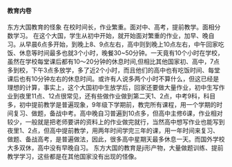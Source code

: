 #### 教育内卷
东方大国教育的怪象
在校时间长，作业繁重。面对中、高考，提前教学。面相分数学习。
在这个大国，学生从初中开始，就开始面对繁重的作业，加早、晚自习。从早晨6点多开始，到晚上8、9点左右，高中则到晚上10点左右，中午回家吃饭、休息等时间最多也就3个小时，晚餐30~50分钟。一天竟有10个小时在学校，虽然在学校每堂课后都有10～20分钟的休息时间,但相比其他国家初、高中，7点多到校，下午3点多放学，多了近2个小时，而且他们的高中也有吃饭时间、每堂课后也有10分钟左右的休息时间。或许有人说多两个小时不算什么，但这已经是理想的计算，事实上，这个大国初中生放学后，回家还要做大量作业，初中生写作业到夜里11点、12点很常见，还有些做作业做到第二天1、2点，中考9科，科目多，初中提前教学是普遍现象，9年级下学期前，教完所有课程，用一个学期的时间复习、做题，备战中考。高中晚自习普遍到10点多，但高中主修6课，作业相对较少，一般就是把老师要讲的资料上的作业做完就行，当然高中想写作业也能写到夜里1、2点，但高中提前教学，用两年时间学完三年的课，用一年时间来复习、做题、备战高考，是普遍做法，因此，很多高中星期天最多休息一天。而国外学校大多双休，高中没有早晚自习。
东方大国的教育是ji形产物，大量做题训练、提前教学学习，这些都是在其他国家没有出现的怪像。
